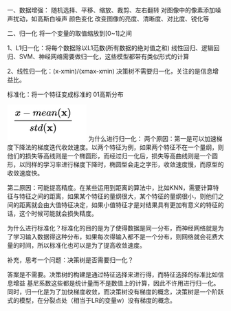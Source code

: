 一、数据增强：
随机选择、平移、缩放、裁剪、左右翻转
对图像中的像素添加噪声扰动，如高斯白噪声
颜色变化
改变图像的亮度、清晰度、对比度、锐化等

二、归一化
将一个变量的取值缩放到[0~1]之间

1、L1归一化：将每个数据除以L1范数(所有数据的绝对值之和)
线性回归、逻辑回归、SVM、神经网络需要做归一化，这些模型都带有类似​ 形式的计算

2、线性归一化：(x-xmin)/(xmax-xmin)
决策树不需要归一化，关注的是信息增益比。

标准化：将一个特征变成标准的 01高斯分布
  
  ![](https://github.com/xingcongying/ML/blob/main/images/QQ%E5%9B%BE%E7%89%8720220225154159.png)
 为什么进行归一化：
两个原因：第一是可以加速梯度下降法的梯度迭代收敛速度。以两个特征为例，如果两个特征不在一个量纲，则他们的损失等高线则是一个椭圆形，而经过归一化后，损失等高曲线则是一个圆形，以同样的学习率进行梯度下降时，椭圆型会走之字形，收敛速度慢，而原型的收敛速度快。

第二原因：可能提高精度。在某些运用到距离的算法中，比如KNN，需要计算特征与特征之间的距离，如果某个特征的量纲很大，某个特征的量纲很小，则他们之间的距离就会由大值特征决定，如果小值特征才是对结果具有更加有意义的特征的话，这个时候可能就会损失精度。

为什么进行标准化？标准化的目的是为了使得数据是同一分布，而神经网络就是为了学习输入数据得这种分布，如果每次得输入都不是一个分布，则网络就会花费大量的时间，所以标准化也可以是为了提高收敛速度。

补充，思考一个问题：决策树是否需要归一化？

答案是不需要。决策树的构建是通过特征选择来进行得，而特征选择的标准比如信息增益 基尼系数这些都是统计量而不是数值上的计算，因此不许用进行归一化。同时，归一化是为了加快梯度收敛，而决策树没有梯度的概念，决策树是一个阶跃式的模型，在分裂点处（相当于LR的变量w）没有梯度的概念。
